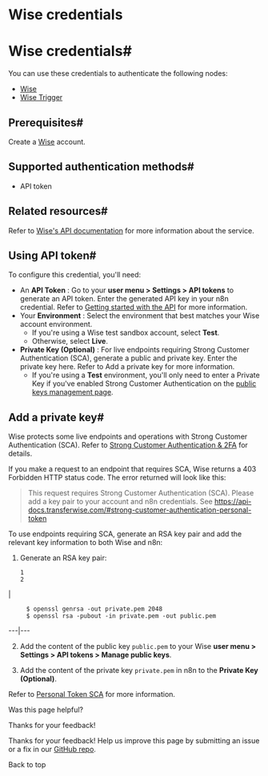 # Wise credentials

[ ](https://github.com/n8n-io/n8n-docs/edit/main/docs/integrations/builtin/credentials/wise.md "Edit this page")

# Wise credentials#

You can use these credentials to authenticate the following nodes:

  * [Wise](../../app-nodes/n8n-nodes-base.wise/)
  * [Wise Trigger](../../trigger-nodes/n8n-nodes-base.wisetrigger/)



## Prerequisites#

Create a [Wise](https://wise.com/) account.

## Supported authentication methods#

  * API token



## Related resources#

Refer to [Wise's API documentation](https://docs.wise.com/api-docs/api-reference) for more information about the service.

## Using API token#

To configure this credential, you'll need:

  * An **API Token** : Go to your **user menu > Settings > API tokens** to generate an API token. Enter the generated API key in your n8n credential. Refer to [Getting started with the API](https://wise.com/help/articles/2958107/getting-started-with-the-api) for more information.
  * Your **Environment** : Select the environment that best matches your Wise account environment.
    * If you're using a Wise test sandbox account, select **Test**.
    * Otherwise, select **Live**.
  * **Private Key (Optional)** : For live endpoints requiring Strong Customer Authentication (SCA), generate a public and private key. Enter the private key here. Refer to Add a private key for more information.
    * If you're using a **Test** environment, you'll only need to enter a Private Key if you've enabled Strong Customer Authentication on the [public keys management page](https://sandbox.transferwise.tech/public-keys).



## Add a private key#

Wise protects some live endpoints and operations with Strong Customer Authentication (SCA). Refer to [Strong Customer Authentication & 2FA](https://docs.wise.com/api-docs/features/strong-customer-authentication-2fa) for details.

If you make a request to an endpoint that requires SCA, Wise returns a 403 Forbidden HTTP status code. The error returned will look like this:

> This request requires Strong Customer Authentication (SCA). Please add a key pair to your account and n8n credentials. See https://api-docs.transferwise.com/#strong-customer-authentication-personal-token

To use endpoints requiring SCA, generate an RSA key pair and add the relevant key information to both Wise and n8n:

  1. Generate an RSA key pair:
         
         1
         2

| 
         
         $ openssl genrsa -out private.pem 2048 
         $ openssl rsa -pubout -in private.pem -out public.pem
           
  
---|---  
  
  2. Add the content of the public key `public.pem` to your Wise **user menu > Settings > API tokens > Manage public keys**.

  3. Add the content of the private key `private.pem` in n8n to the **Private Key (Optional)**.



Refer to [Personal Token SCA](https://docs.wise.com/api-docs/features/strong-customer-authentication-2fa/personal-token-sca) for more information.

Was this page helpful? 

Thanks for your feedback! 

Thanks for your feedback! Help us improve this page by submitting an issue or a fix in our [GitHub repo](https://github.com/n8n-io/n8n-docs). 

Back to top 
